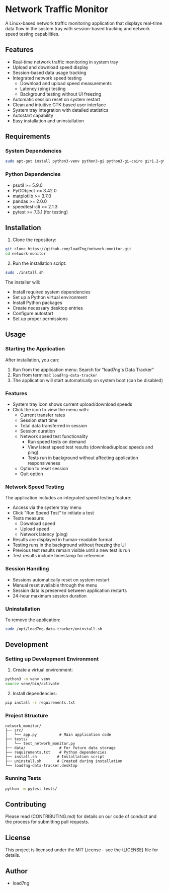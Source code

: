 # Network Traffic Monitor

A Linux-based network traffic monitoring application that displays real-time data flow in the system tray with session-based tracking and network speed testing capabilities.

## Features

- Real-time network traffic monitoring in system tray
- Upload and download speed display
- Session-based data usage tracking
- Integrated network speed testing
  - Download and upload speed measurements
  - Latency (ping) testing
  - Background testing without UI freezing
- Automatic session reset on system restart
- Clean and intuitive GTK-based user interface
- System tray integration with detailed statistics
- Autostart capability
- Easy installation and uninstallation

## Requirements

### System Dependencies
```bash
sudo apt-get install python3-venv python3-gi python3-gi-cairo gir1.2-gtk-3.0 gir1.2-appindicator3-0.1
```

### Python Dependencies
- psutil >= 5.9.0
- PyGObject >= 3.42.0
- matplotlib >= 3.7.0
- pandas >= 2.0.0
- speedtest-cli >= 2.1.3
- pytest >= 7.3.1 (for testing)

## Installation

1. Clone the repository:
```bash
git clone https://github.com/load7ng/network-monitor.git
cd network-monitor
```

2. Run the installation script:
```bash
sudo ./install.sh
```

The installer will:
- Install required system dependencies
- Set up a Python virtual environment
- Install Python packages
- Create necessary desktop entries
- Configure autostart
- Set up proper permissions

## Usage

### Starting the Application
After installation, you can:
1. Run from the application menu: Search for "load7ng's Data Tracker"
2. Run from terminal: `load7ng-data-tracker`
3. The application will start automatically on system boot (can be disabled)

### Features
- System tray icon shows current upload/download speeds
- Click the icon to view the menu with:
  - Current transfer rates
  - Session start time
  - Total data transferred in session
  - Session duration
  - Network speed test functionality
    - Run speed tests on demand
    - View latest speed test results (download/upload speeds and ping)
    - Tests run in background without affecting application responsiveness
  - Option to reset session
  - Quit option

### Network Speed Testing
The application includes an integrated speed testing feature:
- Access via the system tray menu
- Click "Run Speed Test" to initiate a test
- Tests measure:
  - Download speed
  - Upload speed
  - Network latency (ping)
- Results are displayed in human-readable format
- Testing runs in the background without freezing the UI
- Previous test results remain visible until a new test is run
- Test results include timestamp for reference

### Session Handling
- Sessions automatically reset on system restart
- Manual reset available through the menu
- Session data is preserved between application restarts
- 24-hour maximum session duration

### Uninstallation
To remove the application:
```bash
sudo /opt/load7ng-data-tracker/uninstall.sh
```

## Development

### Setting up Development Environment
1. Create a virtual environment:
```bash
python3 -m venv venv
source venv/bin/activate
```

2. Install dependencies:
```bash
pip install -r requirements.txt
```

### Project Structure
```
network_monitor/
├── src/
│   └── app.py          # Main application code
├── tests/
│   └── test_network_monitor.py
├── data/               # For future data storage
├── requirements.txt    # Python dependencies
├── install.sh         # Installation script
├── uninstall.sh       # Created during installation
└── load7ng-data-tracker.desktop
```

### Running Tests
```bash
python -m pytest tests/
```

## Contributing
Please read (CONTRIBUTING.md) for details on our code of conduct and the process for submitting pull requests.

## License
This project is licensed under the MIT License - see the (LICENSE) file for details.

## Author
- load7ng 